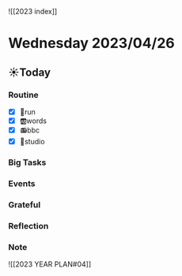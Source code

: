 ![[2023 index]]
# Wednesday 2023/04/26
## ☀Today
### Routine
- [x] 🏃run
- [x] 🆎words
- [x] 📻bbc
- [x] 📘studio
### Big Tasks
### Events
### Grateful
### Reflection
### Note

![[2023 YEAR PLAN#04]]